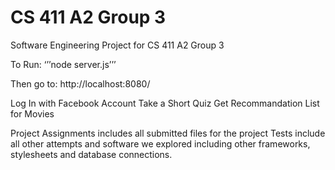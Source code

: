 # CS 411 A2 Group 3
Software Engineering Project for CS 411
A2 Group 3


To Run:
‘’’node server.js’’’

Then go to:
http://localhost:8080/

Log In with Facebook Account
Take a Short Quiz
Get Recommandation List for Movies



Project Assignments includes all submitted files for the project
Tests include all other attempts and software we explored including other frameworks, stylesheets and database connections.
